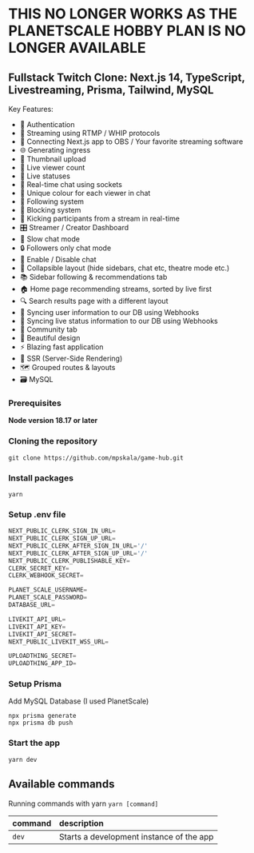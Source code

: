 # THIS NO LONGER WORKS AS THE PLANETSCALE HOBBY PLAN IS NO LONGER AVAILABLE

## Fullstack Twitch Clone: Next.js 14, TypeScript, Livestreaming, Prisma, Tailwind, MySQL

Key Features:

- 🔐 Authentication
- 📡 Streaming using RTMP / WHIP protocols
- 🔗 Connecting Next.js app to OBS / Your favorite streaming software
- 🌐 Generating ingress
- 📸 Thumbnail upload
- 👀 Live viewer count
- 🚦 Live statuses
- 💬 Real-time chat using sockets
- 🎨 Unique colour for each viewer in chat
- 👥 Following system
- 🚫 Blocking system
- 👢 Kicking participants from a stream in real-time
- 🎛️ Streamer / Creator Dashboard
- 🐢 Slow chat mode
- 🔒 Followers only chat mode
- 📴 Enable / Disable chat
- 🔽 Collapsible layout (hide sidebars, chat etc, theatre mode etc.)
- 📚 Sidebar following & recommendations tab
- 🏠 Home page recommending streams, sorted by live first
- 🔍 Search results page with a different layout
- 🔄 Syncing user information to our DB using Webhooks
- 📡 Syncing live status information to our DB using Webhooks
- 🤝 Community tab
- 🎨 Beautiful design
- ⚡ Blazing fast application
- 📄 SSR (Server-Side Rendering)
- 🗺️ Grouped routes & layouts
- 🗃️ MySQL

### Prerequisites

**Node version 18.17 or later**

### Cloning the repository

```shell
git clone https://github.com/mpskala/game-hub.git
```

### Install packages

```shell
yarn
```

### Setup .env file

```js
NEXT_PUBLIC_CLERK_SIGN_IN_URL=
NEXT_PUBLIC_CLERK_SIGN_UP_URL=
NEXT_PUBLIC_CLERK_AFTER_SIGN_IN_URL='/'
NEXT_PUBLIC_CLERK_AFTER_SIGN_UP_URL='/'
NEXT_PUBLIC_CLERK_PUBLISHABLE_KEY=
CLERK_SECRET_KEY=
CLERK_WEBHOOK_SECRET=

PLANET_SCALE_USERNAME=
PLANET_SCALE_PASSWORD=
DATABASE_URL=

LIVEKIT_API_URL=
LIVEKIT_API_KEY=
LIVEKIT_API_SECRET=
NEXT_PUBLIC_LIVEKIT_WSS_URL=

UPLOADTHING_SECRET=
UPLOADTHING_APP_ID=
```

### Setup Prisma

Add MySQL Database (I used PlanetScale)

```shell
npx prisma generate
npx prisma db push

```

### Start the app

```shell
yarn dev
```

## Available commands

Running commands with yarn `yarn [command]`

| command | description                              |
| :------ | :--------------------------------------- |
| `dev`   | Starts a development instance of the app |
